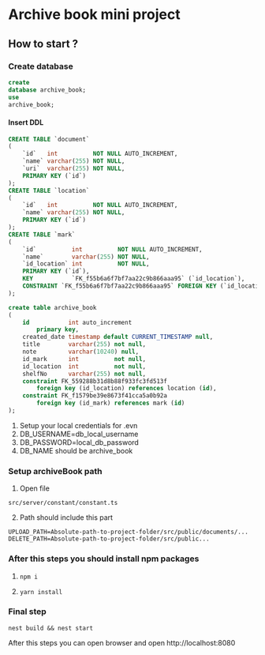 # Archive book mini project

## How to start ?

### Create database

```sql
create
database archive_book;
use
archive_book;
```

#### Insert DDL

```sql
CREATE TABLE `document`
(
    `id`   int          NOT NULL AUTO_INCREMENT,
    `name` varchar(255) NOT NULL,
    `uri`  varchar(255) NOT NULL,
    PRIMARY KEY (`id`)
);
CREATE TABLE `location`
(
    `id`   int          NOT NULL AUTO_INCREMENT,
    `name` varchar(255) NOT NULL,
    PRIMARY KEY (`id`)
);
CREATE TABLE `mark`
(
    `id`          int          NOT NULL AUTO_INCREMENT,
    `name`        varchar(255) NOT NULL,
    `id_location` int          NOT NULL,
    PRIMARY KEY (`id`),
    KEY           `FK_f55b6a6f7bf7aa22c9b866aaa95` (`id_location`),
    CONSTRAINT `FK_f55b6a6f7bf7aa22c9b866aaa95` FOREIGN KEY (`id_location`) REFERENCES `location` (`id`)
);

create table archive_book
(
    id           int auto_increment
        primary key,
    created_date timestamp default CURRENT_TIMESTAMP null,
    title        varchar(255) not null,
    note         varchar(10240) null,
    id_mark      int          not null,
    id_location  int          not null,
    shelfNo      varchar(255) not null,
    constraint FK_559288b31d8b88f933fc3fd513f
        foreign key (id_location) references location (id),
    constraint FK_f1579be39e8673f41cca5a0b92a
        foreign key (id_mark) references mark (id)
);


```

1. Setup your local credentials for .evn
2. DB_USERNAME=db_local_username
3. DB_PASSWORD=local_db_password
4. DB_NAME should be archive_book

### Setup archiveBook path

1. Open file

```
src/server/constant/constant.ts
```

2. Path should include this part

```
UPLOAD_PATH=Absolute-path-to-project-folder/src/public/documents/...
DELETE_PATH=Absolute-path-to-project-folder/src/public...
```

### After this steps you should install npm packages

1. ```npm
   npm i
   ```
2. ```npm
   yarn install
   ```

### Final step

```cli
nest build && nest start
```

After this steps you can open browser and open http://localhost:8080
